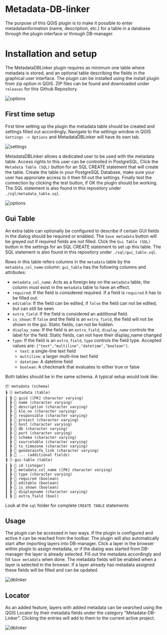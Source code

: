 ﻿# Metadata-DB-linker
The purpose of this QGIS plugin is to make it possible to enter metadatainformation (name, description, etc.) for a table in a database through the plugin interface or through DB-manager.

# Installation and setup
The MetadataDBLinker plugin requires as minimum one table where metadata is stored, and an optional table describing the fields in the graphical user interface. The plugin can be installed using the install plugin from zip option in QGIS. ZIP files can be found and downloaded under `releases` for this Github Repository. 

![options](figures/installzip.PNG?raw=true "Installing the Plugin")

## First time setup
First time setting up the plugin the metadata table should be created and settings filled out accordingly. Navigate to the settings window in QGIS `Settings -> Options` and MetadataDBLinker will have its own tab. 


![settings](figures/options.PNG?raw=true "MetadataDbLinker Options")

MetadataDBLinker allows a dedicated user to be used with the metadata table. Access rights to this user can be controlled in PostgreSQL. Click the `Metadata Table (SQL)` button for an SQL CREATE statement that will create the table. Create the table in your PostgreSQL Database, make sure your user has approriate access to it then fill out the settings. Finally test the connection by clicking the test button, if OK the plugin should be working. The SQL statement is also found in this repository under `./sql/metadata_table.sql`.

![options](figures/settings.PNG?raw=true "Settings")

## Gui Table

An extra table can optionally be configured to describe if certain GUI fields in the dialog should be required or enabled. The `Save metadata` button will be greyed out if required fields are not filled. Click the `Gui Table (SQL)` button in the settings for an SQL CREATE statement to set up this table. The SQL statement is also found in this repository under `./sql/gui_table.sql`.

Rows in this table refers columns in the `metadata` table by the `metadata_col_name` column. `gui_table` has the following columns and attributes:

* `metadata_col_name`: Acts as a foreign key on the `metadata` table, the column must exist in the `metadata` table to have an effect.
* `required`: If the field is considered required. If a field is `required` it has to be filled out.
* `editable`: If the field can be edited, if `false` the field can not be edited, but can still be seen
* `extra_field`: If the field is considered an additional field.
* `is_shown`: If `false` and the field is an `extra_field`, the field will not be shown in the gui. Static fields, can not be hidden. 
* `display_name`: If the field is an `extra_field`, `display_name` controls the label for the field. Static fields, can not have their display_name changed
* `type`: If the field is an `extra_field`, `type` controls the field type. Accepted values are: `["text","multiline","datetime","boolean"]`.
    * `text`: a single-line text field
    * `multiline`: a larger multi-line text field 
    * `datetime`: A datetime field
    * `boolean`: A checkmark that evaluates to either true or false

Both tables should be in the same schema. A typical setup would look like:

```
📦 metadata (schema)
┣ 🗄️ metadata (table)
┃ ┣ 📜 guid ([PK] character varying)
┃ ┣ 📜 name (character varying)
┃ ┣ 📜 description (character varying)
┃ ┣ 📜 kle_no (character varying)
┃ ┣ 📜 responsible (character varying)
┃ ┣ 📜 project (character varying)
┃ ┣ 📜 host (character varying)
┃ ┣ 📜 db (character varying)
┃ ┣ 📜 port (character varying)
┃ ┣ 📜 schema (character varying)
┃ ┣ 📜 sourcetable (character varying)
┃ ┣ 📜 ts_timezone (character varying)
┃ ┣ 📜 geodatainfo_link (character varying)
┃ ┣ 📜 ... (additional fields)
┣ 🗄️ gui-table (table)
┃ ┣ 📜 id (integer)
┃ ┣ 📜 metadata_col_name ([PK] character varying)
┃ ┣ 📜 type (character varying)
┃ ┣ 📜 required (boolean)
┃ ┣ 📜 editable (boolean)
┃ ┣ 📜 is_shown (boolean)
┃ ┣ 📜 displayname (character varying)
┃ ┣ 📜 extra_field (bool)
```
Look at the `sql` folder for complete `CREATE TABLE` statements
## Usage

The plugin can be accessed in two ways. If the plugin is configured and active it can be reached from the toolbar. The plugin will also automatically start after importing layers into DB-manager. Click a layer in the browser within plugin to assign metadata, or if the dialog was started from DB-manager the layer is already selected. Fill out the metadata accordingly and hit `Save metadata` when done. The metadata fields will be enabled when a layer is selected in the browser. If a layer already has metadata assigned these fields will be filled and can be updated. 


![dblinker](figures/dblinker.PNG?raw=true "Metadata-DB-linker")

## Locator

As an added feature, layers with added metadata can be searched using the QGIS Locator by their metadata fields under the category "Metadata-DB-Linker". Clicking the entries will add to them to the current active project. 

![dblinker](figures/locator.PNG?raw=true "Metadata-DB-linker")
